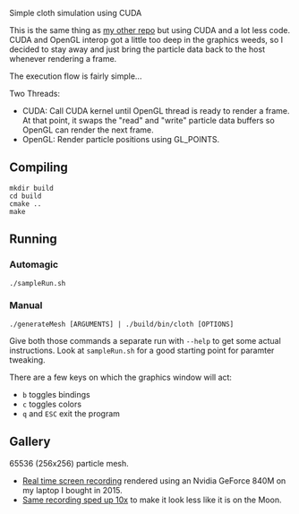 Simple cloth simulation using CUDA

This is the same thing as
[my other repo](https://github.com/stevenBorisko/Cloth)
but using CUDA and a lot less code. CUDA and OpenGL interop got a little too
deep in the graphics weeds, so I decided to stay away and just bring the
particle data back to the host whenever rendering a frame.

The execution flow is fairly simple...

Two Threads:
- CUDA: Call CUDA kernel until OpenGL thread is ready to render a frame. At that
point, it swaps the "read" and "write" particle data buffers so OpenGL can
render the next frame.
- OpenGL: Render particle positions using GL\_POINTS.

## Compiling

```
mkdir build
cd build
cmake ..
make
```

## Running

### Automagic

`./sampleRun.sh`

### Manual

`./generateMesh [ARGUMENTS] | ./build/bin/cloth [OPTIONS]`

Give both those commands a separate run with `--help` to get some actual
instructions. Look at `sampleRun.sh` for a good starting point for paramter
tweaking.

There are a few keys on which the graphics window will act:
- `b` toggles bindings
- `c` toggles colors
- `q` and `ESC` exit the program

## Gallery

65536 (256x256) particle mesh. 
- [Real time screen recording](https://vimeo.com/354576797)
rendered using an Nvidia GeForce 840M on my laptop I bought in 2015. 
- [Same recording sped up 10x](https://vimeo.com/354577104)
to make it look less like it is on the Moon.
